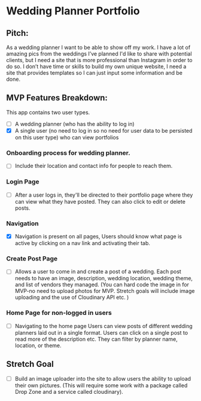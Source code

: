 # Wedding Planner Portfolio

## Pitch: 
As a wedding planner I want to be able to show off my work. I have a lot of amazing pics from the weddings I’ve planned I'd like to share with potential clients, but I need a site that is more professional than Instagram in order to do so. I don’t have time or skills to build my own unique website, I need a site that provides templates so I can just input some information and be done. 

## MVP Features Breakdown:

This app contains two user types. 
- [ ] A wedding planner (who has the ability to log in)
- [x] A single user (no need to log in so no need for user data to be persisted on this user type) who can view portfolios

### Onboarding process for wedding planner. 
- [ ] Include their location and contact info for people to reach them. 

### Login Page
- [ ] After a user logs in, they'll be directed to their portfolio page where they can view what they have posted. They can also click to edit or delete posts. 

### Navigation
- [x] Navigation is present on all pages, Users should know what page is active by clicking on a nav link and activating their tab.

### Create Post Page
- [ ] Allows a user to come in and create a post of a wedding. Each post needs to have an image, description, wedding location, wedding theme, and list of vendors they managed.  (You can hard code the image in for MVP-no need to upload photos for MVP. Stretch goals will include image uploading and the use of Cloudinary API etc. )

### Home Page for non-logged in users
- [ ] Navigating to the home page Users can view posts of different wedding planners laid out in a single format. Users can click on a single post to read more of the description etc. They can filter by planner name, location, or theme. 

## Stretch Goal
- [ ] Build an image uploader into the site to allow users the ability to upload their own pictures. (This will require some work with a package called Drop Zone and a service called cloudinary).
